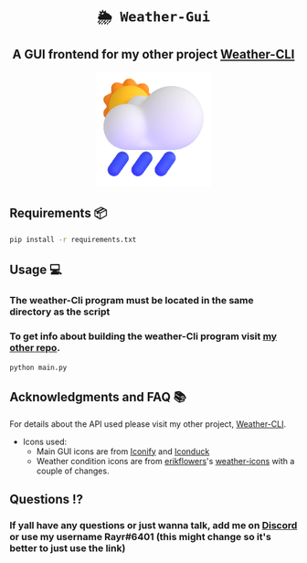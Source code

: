 <div align="center">
  
# `🌦 Weather-Gui`
## **A GUI frontend for my other project [Weather-CLI](https://github.com/Rayrsn/Weather-Cli)**
 <p align="center">
  <img width=40% height=40% src="https://github.com/Rayrsn/Weather-GUI/raw/master/cloud.gif?raw=true" alt="cloud.gif">
</p>

</div>

## Requirements 📦
```bash
pip install -r requirements.txt
```

## Usage 💻
### The weather-Cli program must be located in the same directory as the script
### To get info about building the weather-Cli program visit [my other repo](https://github.com/Rayrsn/Weather-Cli).

```bash
python main.py
```


## Acknowledgments and FAQ 📚
For details about the API used please visit my other project, [Weather-CLI](https://github.com/Rayrsn/Weather-Cli).

* Icons used:
  * Main GUI icons are from [Iconify](https://iconify.design/) and [Iconduck](https://iconduck.com/)
  * Weather condition icons are from [erikflowers](https://github.com/erikflowers)'s [weather-icons](https://github.com/erikflowers/weather-icons) with a couple of changes.

## Questions ⁉️
### If yall have any questions or just wanna talk, add me on [Discord](https://rayr.ml/LinkInBio) or use my username Rayr#6401 (this might change so it's better to just use the link)
